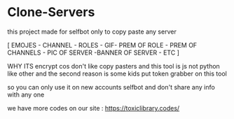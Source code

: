 # Clone-Servers

this project  made for selfbot only  to copy paste any server

 [ EMOJES  - CHANNEL - ROLES  - GIF- PREM OF ROLE  - PREM OF CHANNELS - PIC  OF SERVER -BANNER OF SERVER  - ETC ]

WHY ITS encrypt cos don't like copy pasters  and this tool is js not python like other and the second reason is some kids put token grabber on this tool 

so you can only use it on new accounts selfbot and don't share any info  with any one 
 
we have more codes on our site : https://toxiclibrary.codes/

